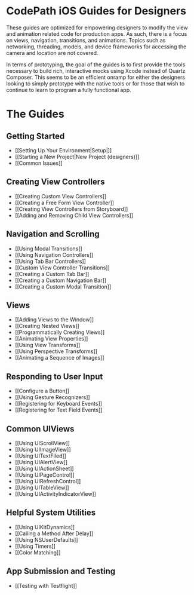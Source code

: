 # CodePath iOS Guides for Designers

These guides are optimized for empowering designers to modify the view and animation related code for production apps. As such, there is a focus on views, navigation, transitions, and animations. Topics such as networking, threading, models, and device frameworks for accessing the camera and location are not covered. 

In terms of prototyping, the goal of the guides is to first provide the tools necessary to build rich, interactive mocks using Xcode instead of Quartz Composer. This seems to be an efficient onramp for either the designers looking to simply prototype with the native tools or for those that wish to continue to learn to program a fully functional app.

# The Guides

## Getting Started

* [[Setting Up Your Environment|Setup|]]
* [[Starting a New Project|New Project (designers)]]
* [[Common Issues]]

## Creating View Controllers
* [[Creating Custom View Controllers]]
* [[Creating a Free Form View Controller]]
* [[Creating View Controllers from Storyboard]]
* [[Adding and Removing Child View Controllers]]

## Navigation and Scrolling
* [[Using Modal Transitions]]
* [[Using Navigation Controllers]]
* [[Using Tab Bar Controllers]]
* [[Custom View Controller Transitions]]
* [[Creating a Custom Tab Bar]]
* [[Creating a Custom Navigation Bar]]
* [[Creating a Custom Modal Transition]]

## Views
* [[Adding Views to the Window]]
* [[Creating Nested Views]]
* [[Programmatically Creating Views]]
* [[Animating View Properties]]
* [[Using View Transforms]]
* [[Using Perspective Transforms]]
* [[Animating a Sequence of Images]]

## Responding to User Input
* [[Configure a Button]]
* [[Using Gesture Recognizers]]
* [[Registering for Keyboard Events]]
* [[Registering for Text Field Events]]

## Common UIViews
* [[Using UIScrollView]]
* [[Using UIImageView]]
* [[Using UITextFiled]]
* [[Using UIAlertView]]
* [[Using UIActionSheet]]
* [[Using UIPageControl]]
* [[Using UIRefreshControl]]
* [[Using UITableView]]
* [[Using UIActivityIndicatorView]]

## Helpful System Utilities
* [[Using UIKitDynamics]]
* [[Calling a Method After Delay]]
* [[Using NSUserDefaults]]
* [[Using Timers]]
* [[Color Matching]]

## App Submission and Testing
* [[Testing with Testflight]]